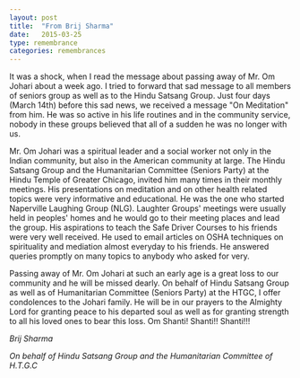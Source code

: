 ```yaml
---
layout: post
title:  "From Brij Sharma"
date:   2015-03-25
type: remembrance
categories: remembrances
---
```


It was a shock, when I read the message about passing away of Mr. Om Johari about a week ago. I tried to forward that sad message to all members of seniors group as well as to the Hindu Satsang Group. Just four days (March 14th) before this sad news, we received a message "On Meditation" from him. He was so active in his life routines and in the community service, nobody in these groups believed that all of a sudden he was no longer with us. 

Mr. Om Johari was a spiritual leader and a social worker not only in the Indian community, but also in the American community at large. The Hindu Satsang Group and the Humanitarian Committee (Seniors Party) at the  Hindu Temple of Greater Chicago, invited him many times in their monthly meetings. His presentations on meditation and on other health related topics were very informative and educational. He was the one who started Naperville Laughing Group (NLG). Laughter Groups' meetings were usually held in peoples' homes and he would go to their meeting places and lead the group. His aspirations to teach the Safe Driver Courses to his friends were very well received. He used to email articles on OSHA techniques on spirituality and mediation almost everyday to his friends. He answered queries promptly on many topics to anybody who asked for very. 

Passing away of Mr. Om Johari at such an early age is a great loss to our community and he will be missed dearly. On behalf of Hindu Satsang Group as well as of Humanitarian Committee (Seniors Party) at the HTGC, I offer condolences to the Johari family. He will be in our prayers to the Almighty Lord for granting peace to his departed soul as well as for granting strength to all his loved ones to bear this loss.
Om Shanti! Shanti!! Shanti!!!
 
*Brij Sharma*

*On behalf of Hindu Satsang Group and the Humanitarian Committee of H.T.G.C*
